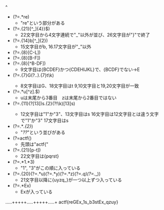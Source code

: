 ^
- (?=.*re)
  - "re"という部分がある
- (?=.{21}[^_]{4}\}$)
  - 22文字目から4文字連続で"_"以外が並び、26文字目が"}"で終了
- (?=.{14}b[^_]{2})
  - 15文字目がb, 16.17文字目が"_"以外
- (?=.{8}[C-L])
- (?=.{8}[B-F])
- (?=.{8}[^B-DF])
  - 9文字目は{BCDEF}かつ{CDEHIJKL}で、{BCDF}でない→E
- (?=.{7}G(?<pepega>..).{7}t\k<pepega>)
  - 8文字目はG、18文字目はt 9,10文字目と19,20文字目が一致
- (?=.*u[^z].$)
  - uは末尾から3番目　zは末尾から2番目ではない
- (?=.{11}(?<pepeega>[13])s.{2}(?!\k<pepeega>)[13]s)
  - 12文字目は"1"か"3"、13文字目はs 16文字目は12文字目とは違う文字で"1"か"3" 17文字目はs
- (?=.*_.{2}_)
  - "_??_"という並びがある
- (?=actf\{)
  - 先頭は"actf{"
- (?=.{21}[p-t])
  - 22文字目は{pqrst}
- (?=.*1.*3)
  - "1", "3"がこの順に入っている
- (?=.{20}(?=.*u)(?=.*y)(?=.*z)(?=.*q)(?=.*_))
  - 21文字目以降に{uyzq_}が一つ以上ずつ入っている
- (?=.*Ex)
  - Exが入っている

.....+++++.....+++++.....+
actf{reGEx_1s_b3stEx_qzuy}